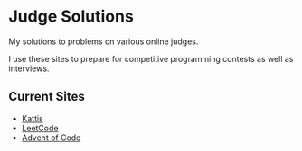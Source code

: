 # Judge Solutions

My solutions to problems on various online judges.

I use these sites to prepare for competitive programming contests as well as
interviews.

## Current Sites

 - [Kattis](https://open.kattis.com/)
 - [LeetCode](https://leetcode.com/)
 - [Advent of Code](https://adventofcode.com)

